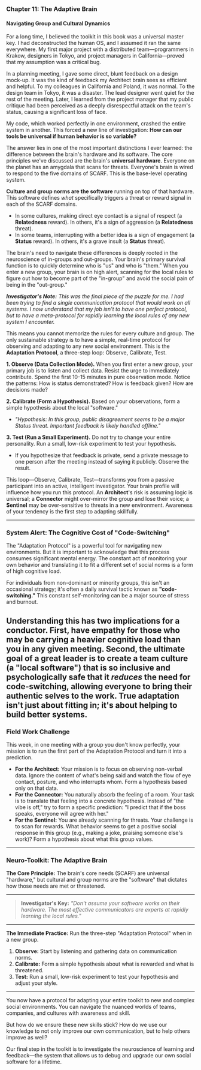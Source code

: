 ### **Chapter 11: The Adaptive Brain**
#### Navigating Group and Cultural Dynamics

For a long time, I believed the toolkit in this book was a universal master key. I had deconstructed the human OS, and I assumed it ran the same everywhere. My first major project with a distributed team—programmers in Krakow, designers in Tokyo, and project managers in California—proved that my assumption was a critical bug.

In a planning meeting, I gave some direct, blunt feedback on a design mock-up. It was the kind of feedback my Architect brain sees as efficient and helpful. To my colleagues in California and Poland, it was normal. To the design team in Tokyo, it was a disaster. The lead designer went quiet for the rest of the meeting. Later, I learned from the project manager that my public critique had been perceived as a deeply disrespectful attack on the team's status, causing a significant loss of face.

My code, which worked perfectly in one environment, crashed the entire system in another. This forced a new line of investigation: **How can our tools be universal if human behavior is so variable?**

The answer lies in one of the most important distinctions I ever learned: the difference between the brain's hardware and its software. The core principles we've discussed are the brain's **universal hardware**. Everyone on the planet has an amygdala that scans for threats. Everyone's brain is wired to respond to the five domains of SCARF. This is the base-level operating system.

**Culture and group norms are the software** running on top of that hardware. This software defines *what* specifically triggers a threat or reward signal in each of the SCARF domains.

*   In some cultures, making direct eye contact is a signal of respect (a **Relatedness** reward). In others, it's a sign of aggression (a **Relatedness** threat).
*   In some teams, interrupting with a better idea is a sign of engagement (a **Status** reward). In others, it's a grave insult (a **Status** threat).

The brain's need to navigate these differences is deeply rooted in the neuroscience of in-groups and out-groups. Your brain's primary survival function is to quickly determine who is "us" and who is "them." When you enter a new group, your brain is on high alert, scanning for the local rules to figure out how to become part of the "in-group" and avoid the social pain of being in the "out-group."

***Investigator's Note:*** *This was the final piece of the puzzle for me. I had been trying to find a single communication protocol that would work on all systems. I now understand that my job isn't to have one perfect protocol, but to have a meta-protocol for rapidly learning the local rules of any new system I encounter.*

This means you cannot memorize the rules for every culture and group. The only sustainable strategy is to have a simple, real-time protocol for observing and adapting to any new social environment. This is the **Adaptation Protocol**, a three-step loop: Observe, Calibrate, Test.

**1. Observe (Data Collection Mode).**
When you first enter a new group, your primary job is to listen and collect data. Resist the urge to immediately contribute. Spend the first 10-15 minutes in pure observation mode. Notice the patterns: How is status demonstrated? How is feedback given? How are decisions made?

**2. Calibrate (Form a Hypothesis).**
Based on your observations, form a simple hypothesis about the local "software."
*   *"Hypothesis: In this group, public disagreement seems to be a major Status threat. Important feedback is likely handled offline."*

**3. Test (Run a Small Experiment).**
Do not try to change your entire personality. Run a small, low-risk experiment to test your hypothesis.
*   If you hypothesize that feedback is private, send a private message to one person after the meeting instead of saying it publicly. Observe the result.

This loop—Observe, Calibrate, Test—transforms you from a passive participant into an active, intelligent investigator. Your brain profile will influence how you run this protocol. An **Architect**'s risk is assuming logic is universal; a **Connector** might over-mirror the group and lose their voice; a **Sentinel** may be over-sensitive to threats in a new environment. Awareness of your tendency is the first step to adapting skillfully.

---
### **System Alert: The Cognitive Cost of "Code-Switching"**

The "Adaptation Protocol" is a powerful tool for navigating new environments. But it is important to acknowledge that this process consumes significant mental energy. The constant act of monitoring your own behavior and translating it to fit a different set of social norms is a form of high cognitive load.

For individuals from non-dominant or minority groups, this isn't an occasional strategy; it's often a daily survival tactic known as **"code-switching."** This constant self-monitoring can be a major source of stress and burnout.

Understanding this has two implications for a conductor. First, have empathy for those who may be carrying a heavier cognitive load than you in any given meeting. Second, the ultimate goal of a great leader is to create a team culture (a "local software") that is so inclusive and psychologically safe that it *reduces* the need for code-switching, allowing everyone to bring their authentic selves to the work. True adaptation isn't just about fitting in; it's about helping to build better systems.
---
### **Field Work Challenge**

This week, in one meeting with a group you don't know perfectly, your mission is to run the first part of the Adaptation Protocol and turn it into a prediction.

*   **For the Architect:** Your mission is to focus on observing non-verbal data. Ignore the content of what's being said and watch the flow of eye contact, posture, and who interrupts whom. Form a hypothesis based only on that data.
*   **For the Connector:** You naturally absorb the feeling of a room. Your task is to translate that feeling into a concrete hypothesis. Instead of "the vibe is off," try to form a specific prediction: "I predict that if the boss speaks, everyone will agree with her."
*   **For the Sentinel:** You are already scanning for threats. Your challenge is to scan for rewards. What behavior seems to get a positive social response in this group (e.g., making a joke, praising someone else's work)? Form a hypothesis about what this group values.

---
### **Neuro-Toolkit: The Adaptive Brain**

**The Core Principle:**
The brain's core needs (SCARF) are universal "hardware," but cultural and group norms are the "software" that dictates how those needs are met or threatened.

---

> **Investigator's Key:**
> *"Don't assume your software works on their hardware. The most effective communicators are experts at rapidly learning the local rules."*

---

**The Immediate Practice:**
Run the three-step "Adaptation Protocol" when in a new group.
1.  **Observe:** Start by listening and gathering data on communication norms.
2.  **Calibrate:** Form a simple hypothesis about what is rewarded and what is threatened.
3.  **Test:** Run a small, low-risk experiment to test your hypothesis and adjust your style.

---

You now have a protocol for adapting your entire toolkit to new and complex social environments. You can navigate the nuanced worlds of teams, companies, and cultures with awareness and skill.

But how do we ensure these new skills stick? How do we use our knowledge to not only improve our own communication, but to help others improve as well?

Our final step in the toolkit is to investigate the neuroscience of learning and feedback—the system that allows us to debug and upgrade our own social software for a lifetime.
      